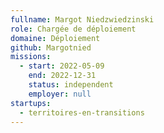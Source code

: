 ```yaml
---
fullname: Margot Niedzwiedzinski 
role: Chargée de déploiement
domaine: Déploiement
github: Margotnied
missions:
  - start: 2022-05-09
    end: 2022-12-31
    status: independent
    employer: null
startups:
  - territoires-en-transitions
---
```

